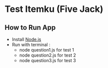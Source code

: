 # Test Itemku (Five Jack)

## How to Run App
- Install [Node.js](https://nodejs.org/en/)
- Run with terminal :
    - node question1.js for test 1
    - node question2.js for test 2
    - node question3.js for test 3
